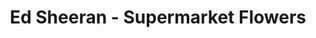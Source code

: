 ---
layout: page
title: Ed Sheeran - Supermarket Flowers
description: Where is the moment we needed the most?
link: https://www.youtube.com/embed/myATlUmOzUQ?si=KyjQ1vrIUTsqdb7O
importance: 8
category: [Singing]
---